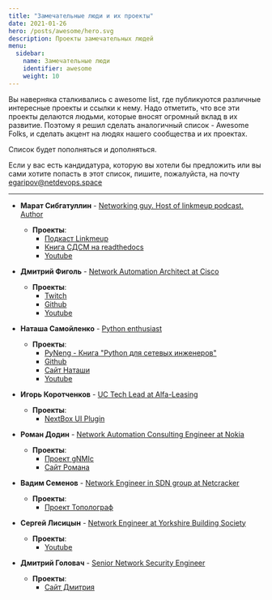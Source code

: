 ```yaml
---
title: "Замечательные люди и их проекты"
date: 2021-01-26
hero: /posts/awesome/hero.svg
description: Проекты замечательных людей
menu:
  sidebar:
    name: Замечательные люди
    identifier: awesome
    weight: 10
---
```


Вы наверняка сталкивались с awesome list, где публикуются различные интересные проекты и ссылки к нему.  Надо отметить, что все эти проекты делаются людьми, которые вносят огромный вклад в их развитие.
Поэтому я решил сделать аналогичный список - Awesome Folks,  и сделать акцент на людях нашего сообщества и их проектах.  

Список будет пополняться и дополняться. 

Если у вас есть кандидатура, которую вы хотели бы предложить или вы сами хотите попасть в этот список, пишите, пожалуйста, на почту egaripov@netdevops.space

******************************************************
- **Марат Сибгатуллин** - [Networking guy. Host of linkmeup podcast. Author](https://www.linkedin.com/in/marat-sibgatulin/)
  - **Проекты**:
    - [Подкаст Linkmeup](https://linkmeup.ru/)
    - [Книга СДСМ на readthedocs](https://where-to-store-the-packet.readthedocs.io/en/latest/)
    - [Youtube](https://www.youtube.com/c/linkmeup-podcast) 

- **Дмитрий Фиголь** - [Network Automation Architect at Cisco](https://www.linkedin.com/in/dmfigol/)
  - **Проекты**:
    - [Twitch](https://www.twitch.tv/dmfigol)
    - [Github](https://github.com/dmfigol) 
    - [Youtube](https://www.youtube.com/c/dmfigol)

- **Наташа Самойленко** - [Python enthusiast](https://www.linkedin.com/in/nsamoylenko/)
  - **Проекты**:
    - [PyNeng - Книга "Python для сетевых инженеров"](https://pyneng.readthedocs.io/ru/latest/)
    - [Github](https://github.com/natenka) 
    - [Сайт Наташи](https://natenka.github.io/pyneng/)
    - [Youtube](https://www.youtube.com/channel/UCbp_f4rb5OR5hSUJW3F2FRg)

- **Игорь Коротченков** - [UC Tech Lead at Alfa-Leasing](https://www.linkedin.com/in/igor-korotchenkov/)
  - **Проекты**:
    - [NextBox UI Plugin](https://github.com/iDebugAll/nextbox-ui-plugin)

- **Роман Додин** - [Network Automation Consulting Engineer at Nokia](https://www.linkedin.com/in/rdodin/)
  - **Проекты**:
    - [Проект gNMIc](https://gnmic.kmrd.dev/)
    - [Сайт Романа](https://netdevops.me/)

- **Вадим Семенов** - [Network Engineer in SDN group at Netcracker](https://www.linkedin.com/in/vadim-semenov-1b538130/)
  - **Проекты**:
    - [Проект Тополограф](https://topolograph.com/)
  
- **Сергей Лисицын** - [Network Engineer at Yorkshire Building Society](https://www.linkedin.com/in/sergey-lisitsin-42115816/)
  - **Проекты**:
    - [Youtube](https://www.youtube.com/channel/UCwOiqEJ683Zmh3Ixh3RnUGg)

- **Дмитрий Головач** - [Senior Network Security Engineer](https://www.linkedin.com/in/dmitrygolovach/)
  - **Проекты**:
    - [Сайт Дмитрия](https://dmitrygolovach.com/)